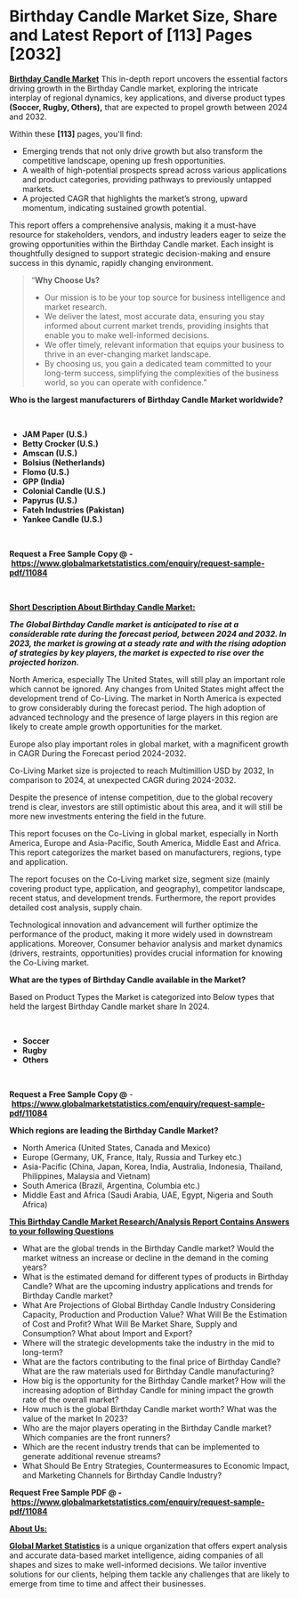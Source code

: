 <h1>Birthday Candle Market Size, Share and Latest Report of [113] Pages [2032]</h1>
<p><a href="https://www.globalmarketstatistics.com/market-reports/birthday-candle-market-11084"><strong>Birthday Candle Market</strong></a> This in-depth report uncovers the essential factors driving growth in the Birthday Candle market, exploring the intricate interplay of regional dynamics, key applications, and diverse product types <strong>(Soccer, Rugby, Others),</strong> that are expected to propel growth between 2024 and 2032.</p>
<p>Within these <strong>[113]</strong> pages, you'll find:</p>
<ul>
<li>Emerging trends that not only drive growth but also transform the competitive landscape, opening up fresh opportunities.</li>
<li>A wealth of high-potential prospects spread across various applications and product categories, providing pathways to previously untapped markets.</li>
<li>A projected CAGR that highlights the market&rsquo;s strong, upward momentum, indicating sustained growth potential.</li>
</ul>
<p>This report offers a comprehensive analysis, making it a must-have resource for stakeholders, vendors, and industry leaders eager to seize the growing opportunities within the Birthday Candle market. Each insight is thoughtfully designed to support strategic decision-making and ensure success in this dynamic, rapidly changing environment.</p>
<blockquote class="">
<p>&ldquo;<strong>Why Choose Us? </strong></p>
<ul>
<li>Our mission is to be your top source for business intelligence and market research.</li>
<li>We deliver the latest, most accurate data, ensuring you stay informed about current market trends, providing insights that enable you to make well-informed decisions.</li>
<li>We offer timely, relevant information that equips your business to thrive in an ever-changing market landscape.</li>
<li>By choosing us, you gain a dedicated team committed to your long-term success, simplifying the complexities of the business world, so you can operate with confidence.&rdquo;</li>
</ul>
</blockquote>
<p><strong>Who is the largest manufacturers of Birthday Candle Market worldwide?</strong></p>
<p>&nbsp;</p>
<ul>
<li><strong>JAM Paper (U.S.)</strong></li>
<li><strong>Betty Crocker (U.S.)</strong></li>
<li><strong>Amscan (U.S.)</strong></li>
<li><strong>Bolsius (Netherlands)</strong></li>
<li><strong>Flomo (U.S.)</strong></li>
<li><strong>GPP (India)</strong></li>
<li><strong>Colonial Candle (U.S.)</strong></li>
<li><strong>Papyrus (U.S.)</strong></li>
<li><strong>Fateh Industries (Pakistan)</strong></li>
<li><strong>Yankee Candle (U.S.)</strong></li>
</ul>
<p>&nbsp;</p>
<p><strong>Request a Free Sample Copy @ -&nbsp;</strong><a href="https://www.globalmarketstatistics.com/enquiry/request-sample-pdf/11084"><strong>https://www.globalmarketstatistics.com/enquiry/request-sample-pdf/11084</strong></a></p>
<p>&nbsp;</p>
<p><strong><u>Short Description About Birthday Candle Market:</u></strong></p>
<p><strong><em>The Global Birthday Candle market is anticipated to rise at a considerable rate during the forecast period, between 2024 and 2032. In 2023, the market is growing at a steady rate and with the rising adoption of strategies by key players, the market is expected to rise over the projected horizon.</em></strong></p>
<p>North America, especially The United States, will still play an important role which cannot be ignored. Any changes from United States might affect the development trend of Co-Living. The market in North America is expected to grow considerably during the forecast period. The high adoption of advanced technology and the presence of large players in this region are likely to create ample growth opportunities for the market.</p>
<p>Europe also play important roles in global market, with a magnificent growth in CAGR During the Forecast period 2024-2032.</p>
<p>Co-Living Market size is projected to reach Multimillion USD by 2032, In comparison to 2024, at unexpected CAGR during 2024-2032.</p>
<p>Despite the presence of intense competition, due to the global recovery trend is clear, investors are still optimistic about this area, and it will still be more new investments entering the field in the future.</p>
<p>This report focuses on the Co-Living in global market, especially in North America, Europe and Asia-Pacific, South America, Middle East and Africa. This report categorizes the market based on manufacturers, regions, type and application.</p>
<p>The report focuses on the Co-Living market size, segment size (mainly covering product type, application, and geography), competitor landscape, recent status, and development trends. Furthermore, the report provides detailed cost analysis, supply chain.</p>
<p>Technological innovation and advancement will further optimize the performance of the product, making it more widely used in downstream applications. Moreover, Consumer behavior analysis and market dynamics (drivers, restraints, opportunities) provides crucial information for knowing the Co-Living market.</p>
<p><strong>What are the types of Birthday Candle available in the Market?</strong></p>
<p>Based on Product Types the Market is categorized into Below types that held the largest Birthday Candle market share In 2024.</p>
<p>&nbsp;</p>
<ul>
<li><strong>Soccer</strong></li>
<li><strong>Rugby</strong></li>
<li><strong>Others</strong></li>
</ul>
<p>&nbsp;</p>
<p><strong>Request a Free Sample Copy @</strong>&nbsp;-&nbsp;<a href="https://www.globalmarketstatistics.com/enquiry/request-sample-pdf/11084"><strong>https://www.globalmarketstatistics.com/enquiry/request-sample-pdf/11084</strong></a></p>
<p><strong>Which regions are leading the Birthday Candle Market?</strong></p>
<ul>
<li>North America (United States, Canada and Mexico)</li>
<li>Europe (Germany, UK, France, Italy, Russia and Turkey etc.)</li>
<li>Asia-Pacific (China, Japan, Korea, India, Australia, Indonesia, Thailand, Philippines, Malaysia and Vietnam)</li>
<li>South America (Brazil, Argentina, Columbia etc.)</li>
<li>Middle East and Africa (Saudi Arabia, UAE, Egypt, Nigeria and South Africa)</li>
</ul>
<p><strong><u>This Birthday Candle Market Research/Analysis Report Contains Answers to your following Questions</u></strong></p>
<ul>
<li>What are the global trends in the Birthday Candle market? Would the market witness an increase or decline in the demand in the coming years?</li>
<li>What is the estimated demand for different types of products in Birthday Candle? What are the upcoming industry applications and trends for Birthday Candle market?</li>
<li>What Are Projections of Global Birthday Candle Industry Considering Capacity, Production and Production Value? What Will Be the Estimation of Cost and Profit? What Will Be Market Share, Supply and Consumption? What about Import and Export?</li>
<li>Where will the strategic developments take the industry in the mid to long-term?</li>
<li>What are the factors contributing to the final price of Birthday Candle? What are the raw materials used for Birthday Candle manufacturing?</li>
<li>How big is the opportunity for the Birthday Candle market? How will the increasing adoption of Birthday Candle for mining impact the growth rate of the overall market?</li>
<li>How much is the global Birthday Candle market worth? What was the value of the market In 2023?</li>
<li>Who are the major players operating in the Birthday Candle market? Which companies are the front runners?</li>
<li>Which are the recent industry trends that can be implemented to generate additional revenue streams?</li>
<li>What Should Be Entry Strategies, Countermeasures to Economic Impact, and Marketing Channels for Birthday Candle Industry?</li>
</ul>
<p><strong>Request Free Sample PDF @ -&nbsp;</strong><a href="https://www.globalmarketstatistics.com/enquiry/request-sample-pdf/11084"><strong>https://www.globalmarketstatistics.com/enquiry/request-sample-pdf/11084</strong></a></p>
<p><strong><u>About Us:</u></strong></p>
<p><a href="https://www.globalmarketstatistics.com/"><strong>Global Market Statistics</strong></a>&nbsp;is a unique organization that offers expert analysis and accurate data-based market intelligence, aiding companies of all shapes and sizes to make well-informed decisions. We tailor inventive solutions for our clients, helping them tackle any challenges that are likely to emerge from time to time and affect their businesses.</p>